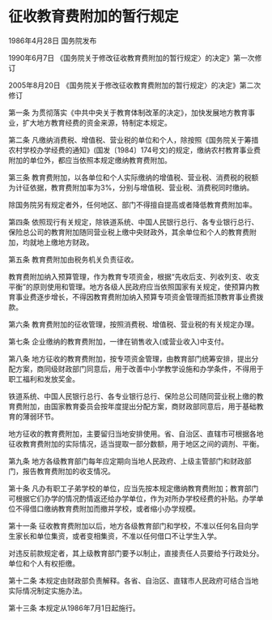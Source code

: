 # 征收教育费附加的暂行规定

1986年4月28日 国务院发布　

1990年6月7日 《国务院关于修改征收教育费附加的暂行规定〉的决定》第一次修订　

2005年8月20日 《国务院关于修改征收教育费附加的暂行规定〉的决定》第二次修订　



第一条 为贯彻落实《中共中央关于教育体制改革的决定》，加快发展地方教育事业，扩大地方教育经费的资金来源，特制定本规定。

第二条 凡缴纳消费税、增值税、营业税的单位和个人，除按照《国务院关于筹措农村学校办学经费的通知》(国发〔1984〕174号文)的规定，缴纳农村教育事业费附加的单位外，都应当依照本规定缴纳教育费附加。

第三条 教育费附加，以各单位和个人实际缴纳的增值税、营业税、消费税的税额为计征依据，教育费附加率为3%，分别与增值税、营业税、消费税同时缴纳。

除国务院另有规定者外，任何地区、部门不得擅自提高或者降低教育费附加率。

第四条 依照现行有关规定，除铁道系统、中国人民银行总行、各专业银行总行、保险总公司的教育附加随同营业税上缴中央财政外，其余单位和个人的教育费附加，均就地上缴地方财政。

第五条 教育费附加由税务机关负责征收。

教育费附加纳入预算管理，作为教育专项资金，根据“先收后支、列收列支、收支平衡”的原则使用和管理。地方各级人民政府应当依照国家有关规定，使预算内教育事业费逐步增长，不得因教育费附加纳入预算专项资金管理而抵顶教育事业费拨款。

第六条 教育费附加的征收管理，按照消费税、增值税、营业税的有关规定办理。

第七条 企业缴纳的教育费附加，一律在销售收入(或营业收入)中支付。

第八条 地方征收的教育费附加，按专项资金管理，由教育部门统筹安排，提出分配方案，商同级财政部门同意后，用于改善中小学教学设施和办学条件，不得用于职工福利和发放奖金。

铁道系统、中国人民银行总行、各专业银行总行、保险总公司随同营业税上缴的教育费附加，由国家教育委员会按年度提出分配方案，商财政部同意后，用于基础教育的薄弱环节。

地方征收的教育费附加，主要留归当地安排使用。省、自治区、直辖市可根据各地征收教育费附加的实际情况，适当提取一部分数额，用于地区之间的调剂、平衡。

第九条 地方各级教育部门每年应定期向当地人民政府、上级主管部门和财政部门，报告教育费附加的收支情况。

第十条 凡办有职工子弟学校的单位，应当先按本规定缴纳教育费附加；教育部门可根据它们办学的情况酌情返还给办学单位，作为对所办学校经费的补贴。办学单位不得借口缴纳教育费附加而撤并学校，或者缩小办学规模。

第十一条 征收教育费附加以后，地方各级教育部门和学校，不准以任何名目向学生家长和单位集资，或者变相集资，不准以任何借口不让学生入学。

对违反前款规定者，其上级教育部门要予以制止，直接责任人员要给予行政处分。单位和个人有权拒缴。

第十二条 本规定由财政部负责解释。各省、自治区、直辖市人民政府可结合当地实际情况制定实施办法。

第十三条 本规定从1986年7月1日起施行。